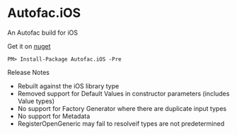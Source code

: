 Autofac.iOS
===========

An Autofac build for iOS

Get it on [nuget](https://www.nuget.org/packages/Autofac.iOS/)

```
PM> Install-Package Autofac.iOS -Pre
```

Release Notes
  * Rebuilt against the iOS library type
  * Removed support for Default Values in constructor parameters (includes Value types)
  * No support for Factory Generator where there are duplicate input types
  * No support for Metadata
  * RegisterOpenGeneric may fail to resolveif types are not predetermined

